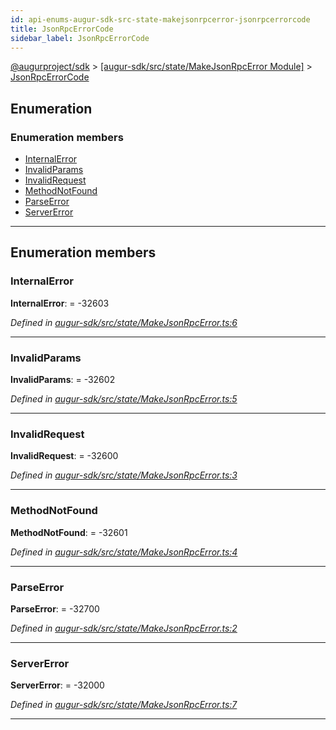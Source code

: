 ```yaml
---
id: api-enums-augur-sdk-src-state-makejsonrpcerror-jsonrpcerrorcode
title: JsonRpcErrorCode
sidebar_label: JsonRpcErrorCode
---
```


[@augurproject/sdk](api-readme.md) > [[augur-sdk/src/state/MakeJsonRpcError Module]](api-modules-augur-sdk-src-state-makejsonrpcerror-module.md) > [JsonRpcErrorCode](api-enums-augur-sdk-src-state-makejsonrpcerror-jsonrpcerrorcode.md)

## Enumeration

### Enumeration members

* [InternalError](api-enums-augur-sdk-src-state-makejsonrpcerror-jsonrpcerrorcode.md#internalerror)
* [InvalidParams](api-enums-augur-sdk-src-state-makejsonrpcerror-jsonrpcerrorcode.md#invalidparams)
* [InvalidRequest](api-enums-augur-sdk-src-state-makejsonrpcerror-jsonrpcerrorcode.md#invalidrequest)
* [MethodNotFound](api-enums-augur-sdk-src-state-makejsonrpcerror-jsonrpcerrorcode.md#methodnotfound)
* [ParseError](api-enums-augur-sdk-src-state-makejsonrpcerror-jsonrpcerrorcode.md#parseerror)
* [ServerError](api-enums-augur-sdk-src-state-makejsonrpcerror-jsonrpcerrorcode.md#servererror)

---

## Enumeration members

<a id="internalerror"></a>

###  InternalError

**InternalError**:  =  -32603

*Defined in [augur-sdk/src/state/MakeJsonRpcError.ts:6](https://github.com/AugurProject/augur/blob/0787bf1a23/packages/augur-sdk/src/state/MakeJsonRpcError.ts#L6)*

___
<a id="invalidparams"></a>

###  InvalidParams

**InvalidParams**:  =  -32602

*Defined in [augur-sdk/src/state/MakeJsonRpcError.ts:5](https://github.com/AugurProject/augur/blob/0787bf1a23/packages/augur-sdk/src/state/MakeJsonRpcError.ts#L5)*

___
<a id="invalidrequest"></a>

###  InvalidRequest

**InvalidRequest**:  =  -32600

*Defined in [augur-sdk/src/state/MakeJsonRpcError.ts:3](https://github.com/AugurProject/augur/blob/0787bf1a23/packages/augur-sdk/src/state/MakeJsonRpcError.ts#L3)*

___
<a id="methodnotfound"></a>

###  MethodNotFound

**MethodNotFound**:  =  -32601

*Defined in [augur-sdk/src/state/MakeJsonRpcError.ts:4](https://github.com/AugurProject/augur/blob/0787bf1a23/packages/augur-sdk/src/state/MakeJsonRpcError.ts#L4)*

___
<a id="parseerror"></a>

###  ParseError

**ParseError**:  =  -32700

*Defined in [augur-sdk/src/state/MakeJsonRpcError.ts:2](https://github.com/AugurProject/augur/blob/0787bf1a23/packages/augur-sdk/src/state/MakeJsonRpcError.ts#L2)*

___
<a id="servererror"></a>

###  ServerError

**ServerError**:  =  -32000

*Defined in [augur-sdk/src/state/MakeJsonRpcError.ts:7](https://github.com/AugurProject/augur/blob/0787bf1a23/packages/augur-sdk/src/state/MakeJsonRpcError.ts#L7)*

___

